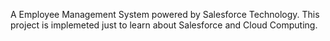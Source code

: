 A Employee Management System powered by Salesforce Technology. This project is implemeted just to learn about Salesforce and Cloud Computing.
